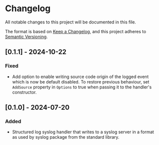 # Changelog

All notable changes to this project will be documented in this file.

The format is based on [Keep a Changelog](https://keepachangelog.com/en/1.1.0/),
and this project adheres to [Semantic Versioning](https://semver.org/spec/v2.0.0.html).

## [0.1.1] - 2024-10-22

### Fixed

- Add option to enable writing source code origin of the logged event which is
  now be default disabled. To restore previous behaviour, set `AddSource`
  property in `Options` to true when passing it to the handler's constructor.

## [0.1.0] - 2024-07-20

### Added

- Structured log syslog handler that writes to a syslog server in a format as
  used by syslog package from the standard library.
